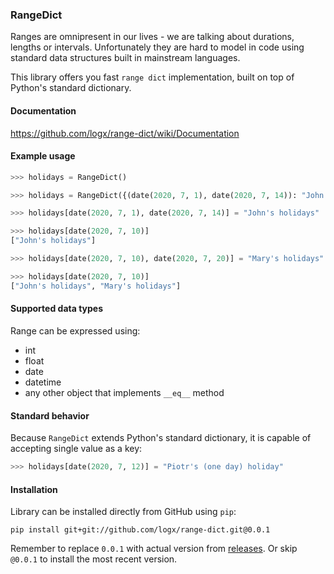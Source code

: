 ### RangeDict 
Ranges are omnipresent in our lives - we are talking about durations, lengths or intervals. 
Unfortunately they are hard to model in code using standard data structures built in mainstream languages.

This library offers you fast `range dict` implementation, built on top of Python's standard dictionary.  

#### Documentation
https://github.com/logx/range-dict/wiki/Documentation

#### Example usage

```python
>>> holidays = RangeDict()

>>> holidays = RangeDict({(date(2020, 7, 1), date(2020, 7, 14)): "John's holidays"})

>>> holidays[date(2020, 7, 1), date(2020, 7, 14)] = "John's holidays"

>>> holidays[date(2020, 7, 10)]
["John's holidays"]

>>> holidays[date(2020, 7, 10), date(2020, 7, 20)] = "Mary's holidays"

>>> holidays[date(2020, 7, 10)]
["John's holidays", "Mary's holidays"]
```

#### Supported data types
Range can be expressed using:
 - int
 - float
 - date
 - datetime
 - any other object that implements `__eq__` method

#### Standard behavior
Because `RangeDict` extends Python's standard dictionary,
it is capable of accepting single value as a key:

```python
>>> holidays[date(2020, 7, 12)] = "Piotr's (one day) holiday"
```

#### Installation
Library can be installed directly from GitHub using `pip`:
```
pip install git+git://github.com/logx/range-dict.git@0.0.1
```
Remember to replace `0.0.1` with actual version from [releases](https://github.com/logx/range-dict/releases). 
Or skip `@0.0.1` to install the most recent version.

